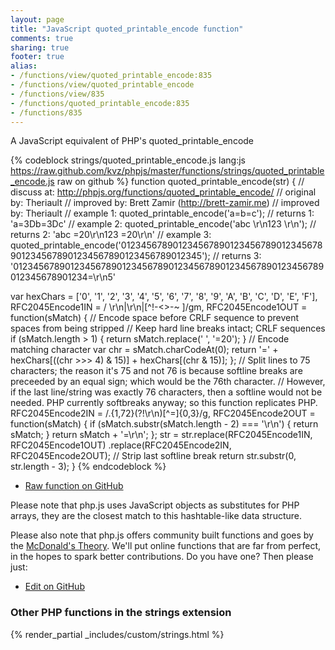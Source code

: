 ```yaml
---
layout: page
title: "JavaScript quoted_printable_encode function"
comments: true
sharing: true
footer: true
alias:
- /functions/view/quoted_printable_encode:835
- /functions/view/quoted_printable_encode
- /functions/view/835
- /functions/quoted_printable_encode:835
- /functions/835
---
```

<!-- Generated by Rakefile:build -->
A JavaScript equivalent of PHP's quoted_printable_encode

{% codeblock strings/quoted_printable_encode.js lang:js https://raw.github.com/kvz/phpjs/master/functions/strings/quoted_printable_encode.js raw on github %}
function quoted_printable_encode(str) {
  //  discuss at: http://phpjs.org/functions/quoted_printable_encode/
  // original by: Theriault
  // improved by: Brett Zamir (http://brett-zamir.me)
  // improved by: Theriault
  //   example 1: quoted_printable_encode('a=b=c');
  //   returns 1: 'a=3Db=3Dc'
  //   example 2: quoted_printable_encode('abc   \r\n123   \r\n');
  //   returns 2: 'abc  =20\r\n123  =20\r\n'
  //   example 3: quoted_printable_encode('0123456789012345678901234567890123456789012345678901234567890123456789012345');
  //   returns 3: '012345678901234567890123456789012345678901234567890123456789012345678901234=\r\n5'

  var hexChars = ['0', '1', '2', '3', '4', '5', '6', '7', '8', '9', 'A', 'B', 'C', 'D', 'E', 'F'],
    RFC2045Encode1IN = / \r\n|\r\n|[^!-<>-~ ]/gm,
    RFC2045Encode1OUT = function(sMatch) {
      // Encode space before CRLF sequence to prevent spaces from being stripped
      // Keep hard line breaks intact; CRLF sequences
      if (sMatch.length > 1) {
        return sMatch.replace(' ', '=20');
      }
      // Encode matching character
      var chr = sMatch.charCodeAt(0);
      return '=' + hexChars[((chr >>> 4) & 15)] + hexChars[(chr & 15)];
    };
  // Split lines to 75 characters; the reason it's 75 and not 76 is because softline breaks are preceeded by an equal sign; which would be the 76th character.
  // However, if the last line/string was exactly 76 characters, then a softline would not be needed. PHP currently softbreaks anyway; so this function replicates PHP.
  RFC2045Encode2IN = /.{1,72}(?!\r\n)[^=]{0,3}/g,
  RFC2045Encode2OUT = function(sMatch) {
    if (sMatch.substr(sMatch.length - 2) === '\r\n') {
      return sMatch;
    }
    return sMatch + '=\r\n';
  };
  str = str.replace(RFC2045Encode1IN, RFC2045Encode1OUT)
    .replace(RFC2045Encode2IN, RFC2045Encode2OUT);
  // Strip last softline break
  return str.substr(0, str.length - 3);
}
{% endcodeblock %}

 - [Raw function on GitHub](https://github.com/kvz/phpjs/blob/master/functions/strings/quoted_printable_encode.js)

Please note that php.js uses JavaScript objects as substitutes for PHP arrays, they are 
the closest match to this hashtable-like data structure. 

Please also note that php.js offers community built functions and goes by the 
[McDonald's Theory](https://medium.com/what-i-learned-building/9216e1c9da7d). We'll put online 
functions that are far from perfect, in the hopes to spark better contributions. 
Do you have one? Then please just: 

 - [Edit on GitHub](https://github.com/kvz/phpjs/edit/master/functions/strings/quoted_printable_encode.js)


### Other PHP functions in the strings extension
{% render_partial _includes/custom/strings.html %}
